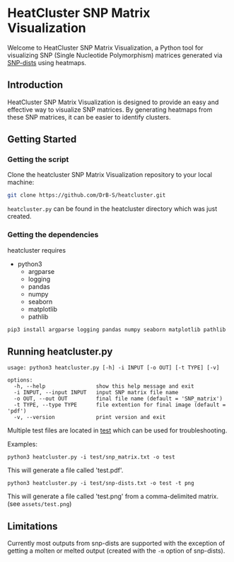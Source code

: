 # HeatCluster SNP Matrix Visualization

Welcome to HeatCluster SNP Matrix Visualization, a Python tool for visualizing SNP (Single Nucleotide Polymorphism) matrices generated via [SNP-dists](https://github.com/tseemann/snp-dists) using heatmaps. 

## Introduction

HeatCluster SNP Matrix Visualization is designed to provide an easy and effective way to visualize SNP matrices. By generating heatmaps from these SNP matrices, it can be easier to identify clusters.

## Getting Started

### Getting the script

Clone the heatcluster SNP Matrix Visualization repository to your local machine:

```bash
git clone https://github.com/DrB-S/heatcluster.git
```

`heatcluster.py` can be found in the heatcluster directory which was just created.

### Getting the dependencies
heatcluster requires
- python3
  - argparse
  - logging
  - pandas 
  - numpy 
  - seaborn
  - matplotlib
  - pathlib

```bash
pip3 install argparse logging pandas numpy seaborn matplotlib pathlib
```

## Running heatcluster.py

```
usage: python3 heatcluster.py [-h] -i INPUT [-o OUT] [-t TYPE] [-v]

options:
  -h, --help                show this help message and exit
  -i INPUT, --input INPUT   input SNP matrix file name
  -o OUT, --out OUT         final file name (default = 'SNP_matrix')
  -t TYPE, --type TYPE      file extention for final image (default = 'pdf')
  -v, --version             print version and exit
```

Multiple test files are located in [test](./test) which can be used for troubleshooting.

Examples:
```
python3 heatcluster.py -i test/snp_matrix.txt -o test
```

This will generate a file called 'test.pdf'.

```
python3 heatcluster.py -i test/snp-dists.txt -o test -t png
```

This will generate a file called 'test.png' from a comma-delimited matrix.
(see ```assets/test.png```)

## Limitations

Currently most outputs from snp-dists are supported with the exception of getting a molten or melted output (created with the `-m` option of snp-dists).
